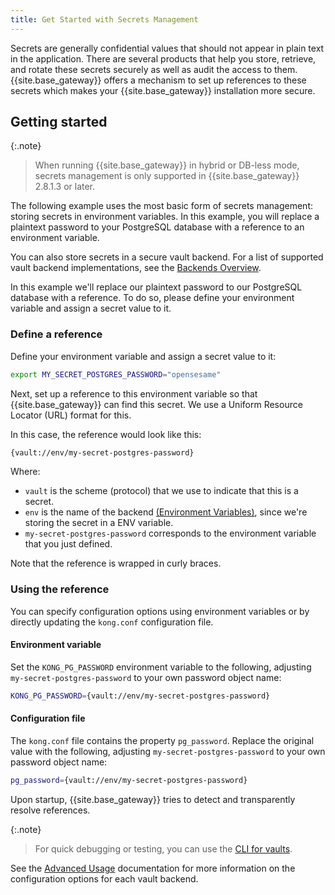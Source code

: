 ```yaml
---
title: Get Started with Secrets Management
---
```


Secrets are generally confidential values that should not appear in plain text in the application.
There are several products that help you store, retrieve, and rotate these secrets securely as well as
audit the access to them. {{site.base_gateway}} offers a mechanism to set up references to these
secrets which makes your {{site.base_gateway}} installation more secure.

## Getting started

{:.note}
> When running {{site.base_gateway}} in hybrid or DB-less mode, secrets management is only supported in {{site.base_gateway}} 2.8.1.3 or later.

The following example uses the most basic form of secrets management: storing secrets in environment variables. In this example,
you will replace a plaintext password to your PostgreSQL database with a reference to an environment variable.

You can also store secrets in a secure vault backend. For a list of supported vault backend implementations,
see the [Backends Overview](/gateway/{{page.kong_version}}/plan-and-deploy/security/secrets-management/backends).

In this example we'll replace our plaintext password to our PostgreSQL database with a reference.
To do so, please define your environment variable and assign a secret value to it.

### Define a reference

Define your environment variable and assign a secret value to it:

```bash
export MY_SECRET_POSTGRES_PASSWORD="opensesame"
```

Next, set up a reference to this environment variable so that {{site.base_gateway}} can find this secret.
We use a Uniform Resource Locator (URL) format for this.

In this case, the reference would look like this:

```bash
{vault://env/my-secret-postgres-password}
```

Where:

* `vault` is the scheme (protocol) that we use to indicate that this is a secret.
* `env` is the name of the backend [(Environment Variables)](/gateway/{{page.kong_version}}/plan-and-deploy/security/secrets-management/backends/env), since we're storing the secret in a ENV variable.
* `my-secret-postgres-password` corresponds to the environment variable that you just defined.

Note that the reference is wrapped in curly braces.

### Using the reference

You can specify configuration options using environment variables or by directly updating the `kong.conf` configuration file.

#### Environment variable

Set the `KONG_PG_PASSWORD` environment variable to the following, adjusting `my-secret-postgres-password` to your own password object name:

```bash
KONG_PG_PASSWORD={vault://env/my-secret-postgres-password}
```

#### Configuration file

The `kong.conf` file contains the property `pg_password`.
Replace the original value with the following, adjusting `my-secret-postgres-password` to your own password object name:

```bash
pg_password={vault://env/my-secret-postgres-password}
```

Upon startup, {{site.base_gateway}} tries to detect and transparently resolve references.

{:.note}
> For quick debugging or testing, you can use the [CLI for vaults](/gateway/{{page.kong_version}}/plan-and-deploy/security/secrets-management/advanced-usage/#vaults-cli).

See the [Advanced Usage](/gateway/{{page.kong_version}}/plan-and-deploy/security/secrets-management/advanced-usage) documentation for more information on the configuration options for each vault backend.
